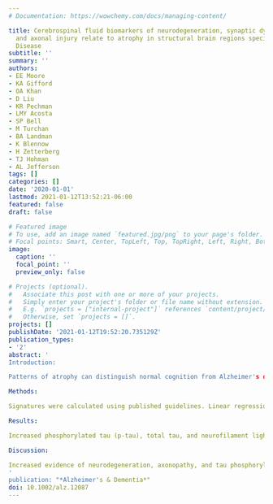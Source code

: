 ```yaml
---
# Documentation: https://wowchemy.com/docs/managing-content/

title: Cerebrospinal fluid biomarkers of neurodegeneration, synaptic dysfunction,
  and axonal injury relate to atrophy in structural brain regions specific to Alzheimer's
  Disease
subtitle: ''
summary: ''
authors:
- EE Moore
- KA Gifford
- OA Khan
- D Liu
- KR Pechman
- LMY Acosta
- SP Bell
- M Turchan
- BA Landman
- K Blennow
- H Zetterberg
- TJ Hohman
- AL Jefferson
tags: []
categories: []
date: '2020-01-01'
lastmod: 2021-01-12T13:52:21-06:00
featured: false
draft: false

# Featured image
# To use, add an image named `featured.jpg/png` to your page's folder.
# Focal points: Smart, Center, TopLeft, Top, TopRight, Left, Right, BottomLeft, Bottom, BottomRight.
image:
  caption: ''
  focal_point: ''
  preview_only: false

# Projects (optional).
#   Associate this post with one or more of your projects.
#   Simply enter your project's folder or file name without extension.
#   E.g. `projects = ["internal-project"]` references `content/project/deep-learning/index.md`.
#   Otherwise, set `projects = []`.
projects: []
publishDate: '2021-01-12T19:52:20.735129Z'
publication_types:
- '2'
abstract: '
Introduction: 

Patterns of atrophy can distinguish normal cognition from Alzheimer's disease (AD), but neuropathological drivers of this pattern are unknown. This study examined associations between cerebrospinal fluid biomarkers of AD pathology, synaptic dysfunction, and neuroaxonal injury with two AD imaging signatures. 

Methods: 

Signatures were calculated using published guidelines. Linear regressions related each biomarker to both signatures, adjusting for demographic factors. Bootstrapped analyses tested if associations were stronger with one signature versus the other. 

Results: 

Increased phosphorylated tau (p‐tau), total tau, and neurofilament light (P‐values <.045) related to smaller signatures (indicating greater atrophy). Diagnosis and sex modified associations between p‐tau and neurogranin (P‐values<.05) and signatures, such that associations were stronger among participants with mild cognitive impairment and female participants. The strength of associations did not differ between signatures. 

Discussion: 

Increased evidence of neurodegeneration, axonopathy, and tau phosphorylation relate to greater AD‐related atrophy. Tau phosphorylation and synaptic dysfunction may be more prominent in AD‐affected regions in females.
'
publication: "*Alzheimer's & Dementia*"
doi: 10.1002/alz.12087
---
```

